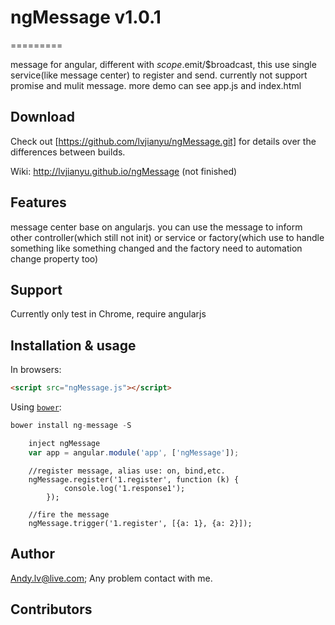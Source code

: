 # ngMessage v1.0.1
=========

message for angular, different with $scope.$emit/$broadcast, this use single service(like message center) to register and send.
currently not support promise and mulit message.
more demo can see app.js and index.html

## Download

Check out [https://github.com/lvjianyu/ngMessage.git] for details over the differences between builds.

Wiki: http://lvjianyu.github.io/ngMessage   (not finished)

## Features

message center base on angularjs.
you can use the message to inform other controller(which still not init) or service or
factory(which use to handle something like something changed and the factory need to automation change property too)



## Support

Currently only test in Chrome, require angularjs

## Installation & usage

In browsers:

```html
<script src="ngMessage.js"></script>
```

Using [`bower`](http://bower.io/):

```js
bower install ng-message -S
```

```js
	inject ngMessage
    var app = angular.module('app', ['ngMessage']);
```

```
    //register message, alias use: on, bind,etc.
    ngMessage.register('1.register', function (k) {
            console.log('1.response1');
        });
```

```
    //fire the message
    ngMessage.trigger('1.register', [{a: 1}, {a: 2}]);
```


## Author

Andy.lv@live.com;
Any problem contact with me.

## Contributors
